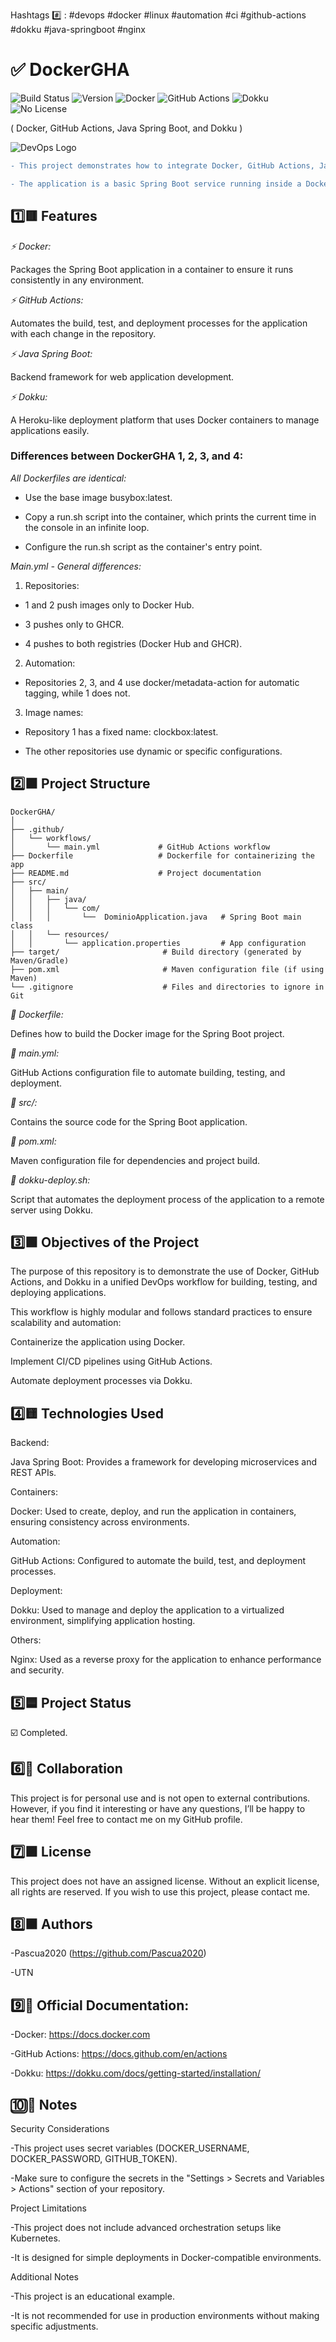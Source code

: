 Hashtags #️⃣ : #devops #docker #linux #automation #ci #github-actions #dokku #java-springboot #nginx

# ✅️ DockerGHA


![Build Status](https://github.com/Pascua2020/DockerGHA/actions/workflows/main.yml/badge.svg)
![Version](https://img.shields.io/badge/version-1.0.0-blue)
![Docker](https://img.shields.io/badge/container-Docker-blue?logo=docker&logoColor=white)
![GitHub Actions](https://img.shields.io/badge/CI-GitHub%20Actions-blue?logo=githubactions&logoColor=white)
![Dokku](https://img.shields.io/badge/deployment-Dokku-blueviolet?logo=dokku)
![No License](https://img.shields.io/badge/license-None-red)

( Docker, GitHub Actions, Java Spring Boot, and Dokku )

![DevOps Logo](https://globalittrainers.com/wp-content/uploads/2021/06/Devops-logo1.png)

```diff
- This project demonstrates how to integrate Docker, GitHub Actions, Java Spring Boot, and Dokku to create an automated development and deployment workflow.

- The application is a basic Spring Boot service running inside a Docker container, automated with GitHub Actions, and deployed using Dokku.
```

## 1️⃣🟥 Features

*⚡️ Docker:*

Packages the Spring Boot application in a container to ensure it runs consistently in any environment.

*⚡️ GitHub Actions:*

Automates the build, test, and deployment processes for the application with each change in the repository.

*⚡️ Java Spring Boot:*

Backend framework for web application development.

*⚡️ Dokku:*

A Heroku-like deployment platform that uses Docker containers to manage applications easily.

### Differences between DockerGHA 1, 2, 3, and 4:

*All Dockerfiles are identical:*

- Use the base image busybox:latest.

- Copy a run.sh script into the container, which prints the current time in the console in an infinite loop.

- Configure the run.sh script as the container's entry point.


*Main.yml - General differences:*

1. Repositories:


- 1 and 2 push images only to Docker Hub.

- 3 pushes only to GHCR.

- 4 pushes to both registries (Docker Hub and GHCR).


2. Automation:

- Repositories 2, 3, and 4 use docker/metadata-action for automatic tagging, while 1 does not.


3. Image names:

- Repository 1 has a fixed name: clockbox:latest.

- The other repositories use dynamic or specific configurations.


## 2️⃣🟧 Project Structure
```
DockerGHA/
│
├── .github/
│   └── workflows/
│       └── main.yml             # GitHub Actions workflow
├── Dockerfile                   # Dockerfile for containerizing the app
├── README.md                    # Project documentation
├── src/
│   ├── main/
│   │   ├── java/
│   │   │   └── com/
│   │   │       └──  DominioApplication.java   # Spring Boot main class
│   │   └── resources/
│   │       └── application.properties         # App configuration
├── target/                       # Build directory (generated by Maven/Gradle)
├── pom.xml                       # Maven configuration file (if using Maven)
└── .gitignore                    # Files and directories to ignore in Git
```
*💾 Dockerfile:*

Defines how to build the Docker image for the Spring Boot project.

*💾 main.yml:*

GitHub Actions configuration file to automate building, testing, and deployment.

*💾 src/:*

Contains the source code for the Spring Boot application.

*💾 pom.xml:*

Maven configuration file for dependencies and project build.

*💾 dokku-deploy.sh:*

Script that automates the deployment process of the application to a remote server using Dokku.

## 3️⃣🟩 Objectives of the Project

The purpose of this repository is to demonstrate the use of Docker, GitHub Actions, and Dokku in a unified DevOps workflow for building, testing, and deploying applications.

This workflow is highly modular and follows standard practices to ensure scalability and automation:

Containerize the application using Docker.

Implement CI/CD pipelines using GitHub Actions.

Automate deployment processes via Dokku.

## 4️⃣🟨 Technologies Used

Backend:

Java Spring Boot: Provides a framework for developing microservices and REST APIs.

Containers:

Docker: Used to create, deploy, and run the application in containers, ensuring consistency across environments.

Automation:

GitHub Actions: Configured to automate the build, test, and deployment processes.

Deployment:

Dokku: Used to manage and deploy the application to a virtualized environment, simplifying application hosting.

Others:

Nginx: Used as a reverse proxy for the application to enhance performance and security.

## 5️⃣🟦 Project Status

☑️ Completed.

## 6️⃣👤 Collaboration

This project is for personal use and is not open to external contributions.
However, if you find it interesting or have any questions, I’ll be happy to hear them! Feel free to contact me on my GitHub profile.

## 7️⃣🟪 License

This project does not have an assigned license. Without an explicit license, all rights are reserved. If you wish to use this project, please contact me.

## 8️⃣🟫 Authors

-Pascua2020 (https://github.com/Pascua2020)

-UTN


## 9️⃣📒 Official Documentation:

-Docker:
https://docs.docker.com

-GitHub Actions:
https://docs.github.com/en/actions

-Dokku:
https://dokku.com/docs/getting-started/installation/

## 🔟🔄 Notes

Security Considerations

-This project uses secret variables (DOCKER_USERNAME, DOCKER_PASSWORD, GITHUB_TOKEN).

-Make sure to configure the secrets in the "Settings > Secrets and Variables > Actions" section of your repository.


Project Limitations

-This project does not include advanced orchestration setups like Kubernetes.

-It is designed for simple deployments in Docker-compatible environments.


Additional Notes

-This project is an educational example. 

-It is not recommended for use in production environments without making specific adjustments.
